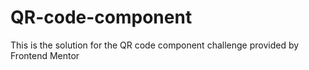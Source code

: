 # QR-code-component
This is the solution for the QR code component challenge provided by Frontend Mentor
